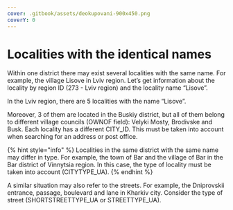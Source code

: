 ```yaml
---
cover: .gitbook/assets/deokupovani-900х450.png
coverY: 0
---
```


# Localities with the identical names

Within one district there may exist several localities with the same name. For example, the village Lisove in Lviv region. Let’s get information about the locality by region ID (273 - Lviv region) and the locality name “Lisove”.

In the Lviv region, there are 5 localities with the name “Lisove”.&#x20;

Moreover, 3 of them are located in the Buskiy district, but all of them belong to different village councils (OWNOF field): Velyki Mosty, Brodivske and Busk. Each locality has a different CITY\_ID. This must be taken into account when searching for an address or post office.&#x20;

{% hint style="info" %}
Localities in the same district with the same name may differ in type. For example, the town of Bar and the village of Bar in the Bar district of Vinnytsia region. In this case, the type of locality must be taken into account (CITYTYPE\_UA).&#x20;
{% endhint %}

A similar situation may also refer to the streets. For example, the Dniprovskii entrance, passage, boulevard and lane in Kharkiv city. Consider the type of street (SHORTSTREETTYPE\_UA or STREETTYPE\_UA).
